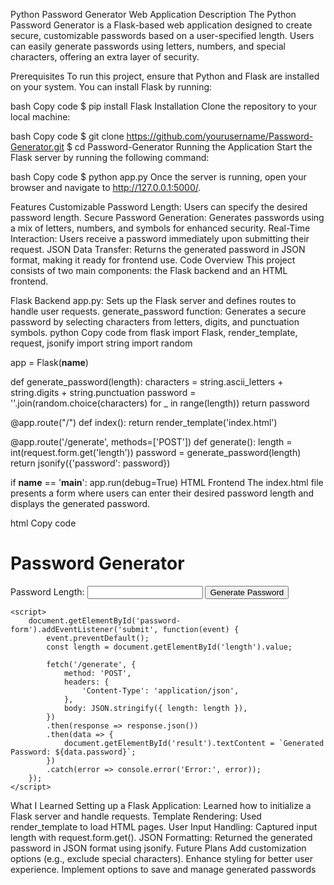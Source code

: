 Python Password Generator Web Application
Description
The Python Password Generator is a Flask-based web application designed to create secure, customizable passwords based on a user-specified length. Users can easily generate passwords using letters, numbers, and special characters, offering an extra layer of security.

Prerequisites
To run this project, ensure that Python and Flask are installed on your system. You can install Flask by running:

bash
Copy code
$ pip install Flask
Installation
Clone the repository to your local machine:

bash
Copy code
$ git clone https://github.com/yourusername/Password-Generator.git
$ cd Password-Generator
Running the Application
Start the Flask server by running the following command:

bash
Copy code
$ python app.py
Once the server is running, open your browser and navigate to http://127.0.0.1:5000/.

Features
Customizable Password Length: Users can specify the desired password length.
Secure Password Generation: Generates passwords using a mix of letters, numbers, and symbols for enhanced security.
Real-Time Interaction: Users receive a password immediately upon submitting their request.
JSON Data Transfer: Returns the generated password in JSON format, making it ready for frontend use.
Code Overview
This project consists of two main components: the Flask backend and an HTML frontend.

Flask Backend
app.py: Sets up the Flask server and defines routes to handle user requests.
generate_password function: Generates a secure password by selecting characters from letters, digits, and punctuation symbols.
python
Copy code
from flask import Flask, render_template, request, jsonify
import string
import random

app = Flask(__name__)

def generate_password(length):
    characters = string.ascii_letters + string.digits + string.punctuation
    password = ''.join(random.choice(characters) for _ in range(length))
    return password

@app.route("/")
def index():
    return render_template('index.html')

@app.route('/generate', methods=['POST'])
def generate():
    length = int(request.form.get('length'))
    password = generate_password(length)
    return jsonify({'password': password})

if __name__ == '__main__':
    app.run(debug=True)
HTML Frontend
The index.html file presents a form where users can enter their desired password length and displays the generated password.

html
Copy code
<!DOCTYPE html>
<html lang="en">
<head>
    <meta charset="UTF-8">
    <meta name="viewport" content="width=device-width, initial-scale=1.0">
    <title>Password Generator</title>
</head>
<body>
    <h1>Password Generator</h1>
    <form id="password-form">
        <label for="length">Password Length:</label>
        <input type="number" id="length" name="length" required>
        <button type="submit">Generate Password</button>
    </form>
    <p id="result"></p>

    <script>
        document.getElementById('password-form').addEventListener('submit', function(event) {
            event.preventDefault();
            const length = document.getElementById('length').value;

            fetch('/generate', {
                method: 'POST',
                headers: {
                    'Content-Type': 'application/json',
                },
                body: JSON.stringify({ length: length }),
            })
            .then(response => response.json())
            .then(data => {
                document.getElementById('result').textContent = `Generated Password: ${data.password}`;
            })
            .catch(error => console.error('Error:', error));
        });
    </script>
</body>
</html>
What I Learned
Setting up a Flask Application: Learned how to initialize a Flask server and handle requests.
Template Rendering: Used render_template to load HTML pages.
User Input Handling: Captured input length with request.form.get().
JSON Formatting: Returned the generated password in JSON format using jsonify.
Future Plans
Add customization options (e.g., exclude special characters).
Enhance styling for better user experience.
Implement options to save and manage generated passwords
